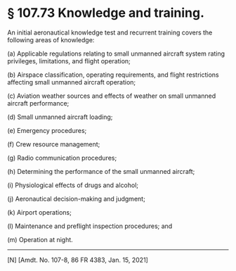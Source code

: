 # § 107.73   Knowledge and training.

An initial aeronautical knowledge test and recurrent training covers the following areas of knowledge:


(a) Applicable regulations relating to small unmanned aircraft system rating privileges, limitations, and flight operation;


(b) Airspace classification, operating requirements, and flight restrictions affecting small unmanned aircraft operation;


(c) Aviation weather sources and effects of weather on small unmanned aircraft performance;


(d) Small unmanned aircraft loading;


(e) Emergency procedures;


(f) Crew resource management;


(g) Radio communication procedures;


(h) Determining the performance of the small unmanned aircraft;


(i) Physiological effects of drugs and alcohol;


(j) Aeronautical decision-making and judgment;


(k) Airport operations;


(l) Maintenance and preflight inspection procedures; and


(m) Operation at night.



---

[N] [Amdt. No. 107-8, 86 FR 4383, Jan. 15, 2021]






